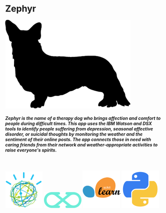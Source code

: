 # Zephyr

<img src="images/corgi.jpg" width="400">

##### Zephyr is the name of a therapy dog who brings affection and comfort to people during difficult times. This app uses the IBM Watson and DSX tools to identify people suffering from depression, seasonal affective disorder, or suicidal thoughts by monitoring the weather and the sentiment of their online posts. The app connects those in need with caring friends from their network and weather-appropriate activities to raise everyone's spirits.
<br>
<br>
<img src="images/watson.png" width="120">
<img src="images/dsx.svg" width="120">
<img src="images/sklearn.png" width="120">
<img src="images/python.png" width="120">
